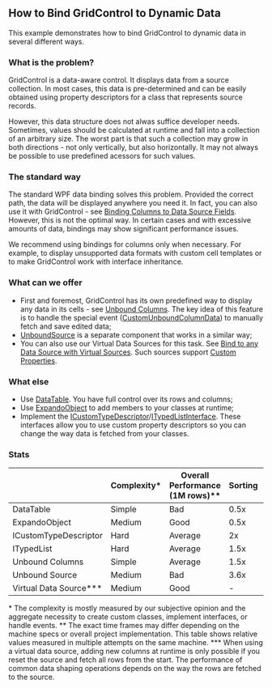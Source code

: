 ## How to Bind GridControl to Dynamic Data
This example demonstrates how to bind GridControl to dynamic data in several different ways.
### What is the problem?
GridControl is a data-aware control. It displays data from a source collection. In most cases, this data is pre-determined and can be easily obtained using property descriptors for a class that represents source records.

However, this data structure does not alwas suffice developer needs. Sometimes, values should be calculated at runtime and fall into a collection of an arbitrary size. The worst part is that such a collection may grow in both directions - not only vertically, but also horizontally. It may not always be possible to use predefined acessors for such values.

### The standard way
The standard WPF data binding solves this problem. Provided the correct path, the data will be displayed anywhere you need it. In fact, you can also use it with GridControl - see [Binding Columns to Data Source Fields](https://docs.devexpress.com/WPF/120400/controls-and-libraries/data-grid/grid-view-data-layout/columns-and-card-fields/binding-columns-to-data-source-fields). However, this is not the optimal way. In certain cases and with excessive amounts of data, bindings may show significant performance issues.

We recommend using bindings for columns only when necessary. For example, to display unsupported data formats with custom cell templates or to make GridControl work with interface inheritance.

### What can we offer
* First and foremost, GridControl has its own predefined way to display any data in its cells - see [Unbound Columns](https://docs.devexpress.com/WPF/6124/controls-and-libraries/data-grid/grid-view-data-layout/columns-and-card-fields/unbound-columns). The key idea of this feature is to handle the special event ([CustomUnboundColumnData](https://docs.devexpress.com/WPF/DevExpress.Xpf.Grid.GridControl.CustomUnboundColumnData)) to manually fetch and save edited data;
* [UnboundSource](https://docs.devexpress.com/CoreLibraries/DevExpress.Data.UnboundSource) is a separate component that works in a similar way;
* You can also use our Virtual Data Sources for this task. See [Bind to any Data Source with Virtual Sources](https://docs.devexpress.com/WPF/10803/controls-and-libraries/data-grid/bind-to-data/bind-to-any-data-source-with-virtual-sources). Such sources support [Custom Properties](https://docs.devexpress.com/WPF/DevExpress.Xpf.Data.VirtualSourceBase.CustomProperties).

### What else

* Use [DataTable](https://docs.microsoft.com/en-us/dotnet/api/system.data.datatable?view=net-6.0). You have full control over its rows and columns;
* Use [ExpandoObject](https://docs.microsoft.com/en-us/dotnet/api/system.dynamic.expandoobject?view=net-6.0) to add members to your classes at runtime;
* Implement the [ICustomTypeDescriptor](https://docs.microsoft.com/en-us/dotnet/api/system.componentmodel.icustomtypedescriptor?view=net-5.0)/[ITypedListInterface](https://docs.microsoft.com/en-us/dotnet/api/system.componentmodel.itypedlist?view=netcore-3.1). These interfaces allow you to use custom property descriptors so you can change the way data is fetched from your classes.


### Stats

||Complexity*|Overall Performance (1M rows)**|Sorting|Filtering (even records)|Scrolling
--|--|--|--|--|--
DataTable|Simple|Bad|0.5x|3.8x|0.6x
ExpandoObject|Medium|Good|0.5x|1.4x|0.5x
ICustomTypeDescriptor|Hard|Average|2x|1.5x|0.3x
ITypedList|Hard|Average|1.5x|1.6x|0.4x
Unbound Columns|Simple|Average|1.5x|1.5x|0.4x
Unbound Source|Medium|Bad|3.6x|4x|0.4x
Virtual Data Source***|Medium|Good|-|-|-|
\* The complexity is mostly measured by our subjective opinion and the aggregate necessity to create custom classes, implement interfaces, or handle events.
\*\* The exact time frames may differ depending on the machine specs or overall project implementation. This table shows relative values measured in multiple attempts on the same machine.
\*\*\* When using a virtual data source, adding new columns at runtime is only possible if you reset the source and fetch all rows from the start. The performance of common data shaping operations depends on the way the rows are fetched to the source.

